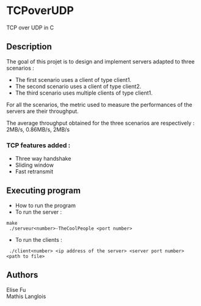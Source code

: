 # TCPoverUDP

TCP over UDP in C

## Description
The goal of this projet is to design and implement servers adapted to three scenarios :
 - The first scenario uses a client of type client1.
 - The second scenario uses a client of type client2.
 - The third scenario uses multiple clients of type client1.

For all the scenarios, the metric used to measure the performances of the servers are their throughput. 

The average throughput obtained for the three scenarios are respectively : 2MB/s, 0.86MB/s, 2MB/s

### TCP features added :
 - Three way handshake
 - Sliding window
 - Fast retransmit

## Executing program

* How to run the program
* To run the server :
```
make
 ./serveur<number>-TheCoolPeople <port number>
```

* To run the clients :
```
 ./client<number> <ip address of the server> <server port number> <path to file>
```

## Authors

Elise Fu  
Mathis Langlois

